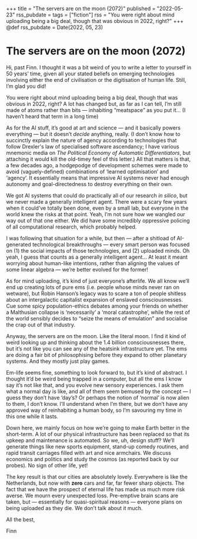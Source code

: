 +++
title = "The servers are on the moon (2072)"
published = "2022-05-23"
rss_pubdate = 
tags = ["fiction"]
rss = "You were right about mind uploading being a big deal, though that was obvious in 2022, right?"
+++
@def rss_pubdate = Date(2022, 05, 23)

# The servers are on the moon (2072)
Hi, past Finn. I thought it was a bit weird of you to write a letter to yourself in 50 years’ time, given all your stated beliefs on emerging technologies involving either the end of civilisation or the digitisation of human life. Still, I’m glad you did! 

You were right about mind uploading being a big deal, though that was obvious in 2022, right? A lot has changed but, as far as I can tell, I’m still made of atoms rather than bits — inhabiting “meatspace” as you put it… (I haven’t heard that term in a long time)

As for the AI stuff, it’s good at art and science — and it basically powers everything — but it doesn’t *decide* anything, really. (I don’t know how to succinctly explain the nature of agency according to technologies that follow Drexler's law of specialised software ascendancy; I have various mnemonic media on *The Political Economy of Automatic Differentiators*, but attaching it would kill the old-timey feel of this letter.) All that matters is that, a few decades ago, a hodgepodge of development schemes were made to avoid (vaguely-defined) combinations of ‘learned optimisation’ and ‘agency’. It essentially means that impressive AI systems never had enough autonomy and goal-directedness to destroy everything on their own.

We got AI systems that could do practically all of our research *in silico*, but we never made a generally intelligent agent. There were a scary few years when it could’ve totally been done, even by a small lab, but everyone in the world knew the risks at that point. Yeah, I’m not sure how we wangled our way out of that one either. We did have some incredibly oppressive policing of all computational research, which probably helped. 

I was following that situation for a while, but then — after a shitload of AI-generated technological breakthroughs — every smart person was focused on (1) the social impacts of those technologies, and (2) uploaded minds. Oh yeah, I guess that counts as a generally intelligent agent… At least it meant worrying about human-like intentions, rather than aligning the values of some linear algebra — we’re better evolved for the former!

As for mind uploading, it’s kind of just everyone’s afterlife. We all know we’ll end up creating lots of pure ems (i.e. people whose minds never ran on wetware), but Robin Hanson’s legacy was to scare a ton of people shitless about an intergalactic capitalist expansion of enslaved consciousnesses. Cue some spicy population-ethics debates among your friends on whether a Malthusian collapse is ‘necessarily’ a ‘moral catastrophe’, while the rest of the world sensibly decides to “seize the means of emulation” and socialise the crap out of that industry.

Anyway, the servers are on the moon. Like the literal moon. I find it kind of weird looking up and thinking about the 1.4 billion consciousnesses there, but it’s not like you can see any of the heatsink infrastructure yet. The ems are doing a fair bit of philosophising before they expand to other planetary systems. And they mostly just play games.

Em-life seems fine, something to look forward to, but it’s kind of abstract. I thought it’d be weird being trapped in a computer, but all the ems I know say it’s not like that, and you evolve new sensory experiences. I ask them what a normal day is like, and all of them seem bemused by the concept — I guess they don’t have ‘day’s? Or perhaps the notion of ‘normal’ is now alien to them, I don’t know. I’ll understand when I’m there, but we don’t have any approved way of reinhabiting a human body, so I’m savouring my time in this one while it lasts.

Down here, we mainly focus on how we’re going to make Earth better in the short-term. A lot of our physical infrastructure has been replaced so that its upkeep and maintenance is automated. So we, uh, design stuff? We’ll generate things like new sports equipment, stand-up comedy routines, and rapid transit carriages filled with art and nice armchairs. We discuss economics and politics and study the cosmos (as reported back by our probes). No sign of other life, yet!

The key result is that our cities are absolutely lovely. Everywhere is like the Netherlands, but now with **zero** cars and far, far fewer sharp objects. The fact that we have the prospect of eternal life has made us much more risk averse. We mourn every unexpected loss. Pre-emptive brain scans are taken, but — essentially for quasi-spiritual reasons — everyone plans on being uploaded as they die. We don’t talk about it much.

All the best,

Finn

